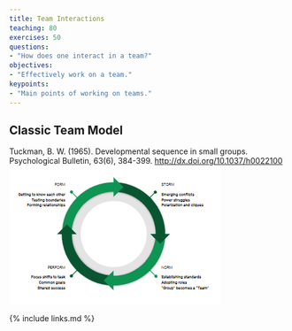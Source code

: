 ```yaml
---
title: Team Interactions
teaching: 80
exercises: 50
questions:
- "How does one interact in a team?"
objectives:
- "Effectively work on a team."
keypoints:
- "Main points of working on teams."
---
```


## Classic Team Model
Tuckman, B. W. (1965). Developmental sequence in small groups. Psychological Bulletin, 63(6), 384-399. http://dx.doi.org/10.1037/h0022100
![Classic Team Model](/fig/team_work.PNG)


{% include links.md %}
